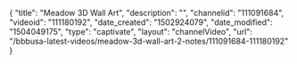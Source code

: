 {
    "title": "Meadow 3D Wall Art",
    "description": "",
    "channelid": "111091684",
    "videoid": "111180192",
    "date_created": "1502924079",
    "date_modified": "1504049175",
    "type": "captivate",
    "layout": "channelVideo",
    "url": "\/bbbusa-latest-videos\/meadow-3d-wall-art-2-notes\/111091684-111180192"
}